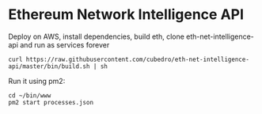 Ethereum Network Intelligence API
============

Deploy on AWS, install dependencies, build eth, clone eth-net-intelligence-api and run as services forever

```
curl https://raw.githubusercontent.com/cubedro/eth-net-intelligence-api/master/bin/build.sh | sh
```

Run it using pm2:

```
cd ~/bin/www
pm2 start processes.json
```